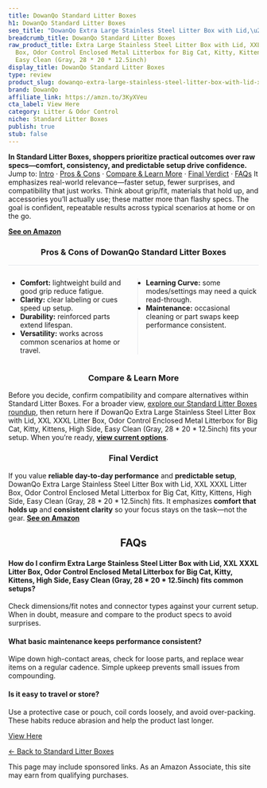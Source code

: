```yaml
---
title: DowanQo Standard Litter Boxes
h1: DowanQo Standard Litter Boxes
seo_title: "DowanQo Extra Large Stainless Steel Litter Box with Lid,\u2026"
breadcrumb_title: DowanQo Standard Litter Boxes
raw_product_title: Extra Large Stainless Steel Litter Box with Lid, XXL XXXL Litter
  Box, Odor Control Enclosed Metal Litterbox for Big Cat, Kitty, Kittens, High Side,
  Easy Clean (Gray, 28 * 20 * 12.5inch)
display_title: DowanQo Standard Litter Boxes
type: review
product_slug: dowanqo-extra-large-stainless-steel-litter-box-with-lid-xxl-xxxl-litter-87803ce6
brand: DowanQo
affiliate_link: https://amzn.to/3KyXVeu
cta_label: View Here
category: Litter & Odor Control
niche: Standard Litter Boxes
publish: true
stub: false
---
```


<div id="intro" class="full-width"><p><strong>In Standard Litter Boxes, shoppers prioritize practical outcomes over raw specs&mdash;comfort, consistency, and predictable setup drive confidence.</strong> Jump to: <a href="#intro">Intro</a> · <a href="#pros-cons">Pros &amp; Cons</a> · <a href="#compare-more">Compare &amp; Learn More</a> · <a href="#verdict">Final Verdict</a> · <a href="#faqs">FAQs</a> It emphasizes real-world relevance&mdash;faster setup, fewer surprises, and compatibility that just works. Think about grip/fit, materials that hold up, and accessories you’ll actually use; these matter more than flashy specs. The goal is confident, repeatable results across typical scenarios at home or on the go.</p><p><a href="https://amzn.to/3KyXVeu" rel="nofollow sponsored noopener" target="_blank"><strong>See on Amazon</strong></a></p></div>
<h3 id="pros-cons" style="text-align:center;">Pros &amp; Cons of DowanQo Standard Litter Boxes</h3>
<div class="pc-grid" style="display:grid;grid-template-columns:1fr 1fr;gap:16px;border-top:1px solid #e5e7eb;padding-top:12px;">
  <ul>
    <li><strong>Comfort:</strong> lightweight build and good grip reduce fatigue.</li>
    <li><strong>Clarity:</strong> clear labeling or cues speed up setup.</li>
    <li><strong>Durability:</strong> reinforced parts extend lifespan.</li>
    <li><strong>Versatility:</strong> works across common scenarios at home or travel.</li>
  </ul>
  <ul style="border-left:1px solid #e5e7eb;padding-left:16px;">
    <li><strong>Learning Curve:</strong> some modes/settings may need a quick read-through.</li>
    <li><strong>Maintenance:</strong> occasional cleaning or part swaps keep performance consistent.</li>
  </ul>
</div>


<h3 id="compare-more" style="text-align:center;">Compare &amp; Learn More</h3>
<p>Before you decide, confirm compatibility and compare alternatives within Standard Litter Boxes. For a broader view, <a href="#">explore our Standard Litter Boxes roundup</a>, then return here if DowanQo Extra Large Stainless Steel Litter Box with Lid, XXL XXXL Litter Box, Odor Control Enclosed Metal Litterbox for Big Cat, Kitty, Kittens, High Side, Easy Clean (Gray, 28 * 20 * 12.5inch) fits your setup. When you’re ready, <a href="https://amzn.to/3KyXVeu" rel="nofollow sponsored noopener" target="_blank"><strong>view current options</strong></a>.</p>

<h3 id="verdict" style="text-align:center;">Final Verdict</h3>
<p>If you value <strong>reliable day-to-day performance</strong> and <strong>predictable setup</strong>, DowanQo Extra Large Stainless Steel Litter Box with Lid, XXL XXXL Litter Box, Odor Control Enclosed Metal Litterbox for Big Cat, Kitty, Kittens, High Side, Easy Clean (Gray, 28 * 20 * 12.5inch) fits. It emphasizes <strong>comfort that holds up</strong> and <strong>consistent clarity</strong> so your focus stays on the task&mdash;not the gear. <a href="https://amzn.to/3KyXVeu" rel="nofollow sponsored noopener" target="_blank"><strong>See on Amazon</strong></a></p>

<h2 id="faqs" style="text-align:center;">FAQs</h2>
<h4><strong>How do I confirm Extra Large Stainless Steel Litter Box with Lid, XXL XXXL Litter Box, Odor Control Enclosed Metal Litterbox for Big Cat, Kitty, Kittens, High Side, Easy Clean (Gray, 28 * 20 * 12.5inch) fits common setups?</strong></h4>
<p>Check dimensions/fit notes and connector types against your current setup. When in doubt, measure and compare to the product specs to avoid surprises.</p>
<h4><strong>What basic maintenance keeps performance consistent?</strong></h4>
<p>Wipe down high-contact areas, check for loose parts, and replace wear items on a regular cadence. Simple upkeep prevents small issues from compounding.</p>
<h4><strong>Is it easy to travel or store?</strong></h4>
<p>Use a protective case or pouch, coil cords loosely, and avoid over-packing. These habits reduce abrasion and help the product last longer.</p>

<p><a class="btn" href="https://amzn.to/3KyXVeu" target="_blank" rel="nofollow sponsored noopener">View Here</a></p>
<p><a href="/roundups/litter-odor-control/standard-litter-boxes/">← Back to Standard Litter Boxes</a></p>
<aside class="disclosure">This page may include sponsored links. As an Amazon Associate, this site may earn from qualifying purchases.</aside>
